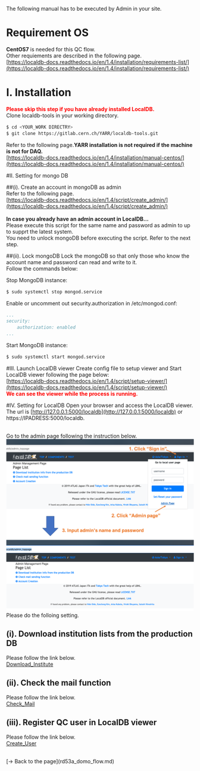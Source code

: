 The following manual has to be executed by Admin in your site.
# Requirement OS
**CentOS7** is needed for this QC flow.<br>
Other requiements are described in the following page.<br>
[https://localdb-docs.readthedocs.io/en/1.4/installation/requirements-list/](https://localdb-docs.readthedocs.io/en/1.4/installation/requirements-list/)

# I. Installation
<span style="color: red; ">**Please skip this step if you have already installed LocalDB.**</span><br>
Clone localdb-tools in your working directory.<br>
```bash
$ cd <YOUR_WORK DIRECTRY>
$ git clone https://gitlab.cern.ch/YARR/localdb-tools.git
```

Refer to the following page.**YARR installation is not required if the machine is not for DAQ.**<br>
[https://localdb-docs.readthedocs.io/en/1.4/installation/manual-centos/](https://localdb-docs.readthedocs.io/en/1.4/installation/manual-centos/)

#II. Setting for mongo DB

##(i). Create an account in mongoDB as admin<br>
Refer to the following page.<br>
[https://localdb-docs.readthedocs.io/en/1.4/script/create_admin/](https://localdb-docs.readthedocs.io/en/1.4/script/create_admin/)<br>
<br>
**In case you already have an admin account in LocalDB...**<br>
Please execute this script for the same name and password as admin to up to supprt the latest system.<br>
You need to unlock mongoDB before executing the script. Refer to the next step.<br>

##(ii). Lock mongoDB
Lock the mongoDB so that only those who know the account name and password can read and write to it.<br>
Follow the commands below:


Stop MongoDB instance:

```bash
$ sudo systemctl stop mongod.service
```

Enable or uncomment out security.authorization in /etc/mongod.conf:

```yml
...
security:
    authorization: enabled
...
```

Start MongoDB instance:

```bash
$ sudo systemctl start mongod.service
```

#III. Launch LocalDB viewer
Create config file to setup viewer and Start LocalDB viewer following the page below:<br>
[https://localdb-docs.readthedocs.io/en/1.4/script/setup-viewer/](https://localdb-docs.readthedocs.io/en/1.4/script/setup-viewer/)
<br>
<span style="color: red; ">**We can see the viewer while the process is running.**</span><br>


#IV. Setting for LocalDB
Open your browser and access the LocalDB viewer.<br>
The url is [http://127.0.0.1:5000/localdb](http://127.0.0.1:5000/localdb) or https://IPADRESS:5000/localdb.<br><br>

Go to the admin page following the instruction below.<br>
![Go_to_Admin_Page](images/goto_adminpage.png)<br>
Please do the folloing setting.<br>

## (i). Download institution lists from the production DB
Please follow the link below.<br>
[Download_Institute](download_institution.md)

## (ii). Check the mail function
Please follow the link below.<br>
[Check_Mail](check_mail.md)

## (iii). Register QC user in LocalDB viewer 
Please follow the link below.<br>
[Create_User](create_user.md)

<br>
[&rarr; Back to the page](rd53a_domo_flow.md)
